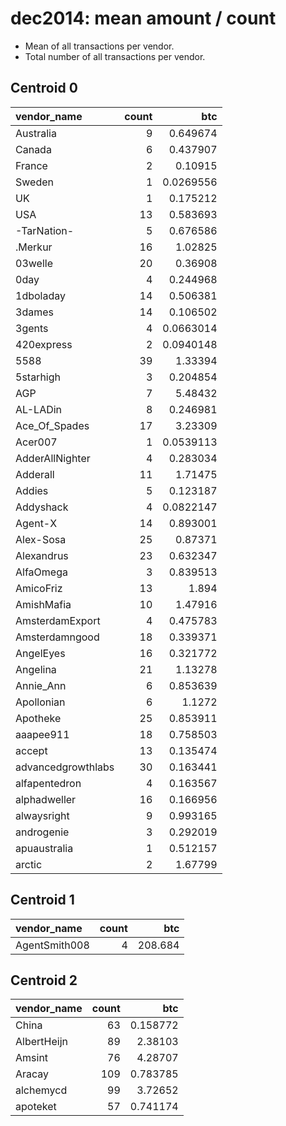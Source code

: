 # dec2014: mean amount / count

* Mean of all transactions per vendor.
* Total number of all transactions per vendor.

## Centroid 0

| vendor_name        |   count |       btc |
|:-------------------|--------:|----------:|
| Australia          |       9 | 0.649674  |
| Canada             |       6 | 0.437907  |
| France             |       2 | 0.10915   |
| Sweden             |       1 | 0.0269556 |
| UK                 |       1 | 0.175212  |
| USA                |      13 | 0.583693  |
| -TarNation-        |       5 | 0.676586  |
| .Merkur            |      16 | 1.02825   |
| 03welle            |      20 | 0.36908   |
| 0day               |       4 | 0.244968  |
| 1dboladay          |      14 | 0.506381  |
| 3dames             |      14 | 0.106502  |
| 3gents             |       4 | 0.0663014 |
| 420express         |       2 | 0.0940148 |
| 5588               |      39 | 1.33394   |
| 5starhigh          |       3 | 0.204854  |
| AGP                |       7 | 5.48432   |
| AL-LADin           |       8 | 0.246981  |
| Ace_Of_Spades      |      17 | 3.23309   |
| Acer007            |       1 | 0.0539113 |
| AdderAllNighter    |       4 | 0.283034  |
| Adderall           |      11 | 1.71475   |
| Addies             |       5 | 0.123187  |
| Addyshack          |       4 | 0.0822147 |
| Agent-X            |      14 | 0.893001  |
| Alex-Sosa          |      25 | 0.87371   |
| Alexandrus         |      23 | 0.632347  |
| AlfaOmega          |       3 | 0.839513  |
| AmicoFriz          |      13 | 1.894     |
| AmishMafia         |      10 | 1.47916   |
| AmsterdamExport    |       4 | 0.475783  |
| Amsterdamngood     |      18 | 0.339371  |
| AngelEyes          |      16 | 0.321772  |
| Angelina           |      21 | 1.13278   |
| Annie_Ann          |       6 | 0.853639  |
| Apollonian         |       6 | 1.1272    |
| Apotheke           |      25 | 0.853911  |
| aaapee911          |      18 | 0.758503  |
| accept             |      13 | 0.135474  |
| advancedgrowthlabs |      30 | 0.163441  |
| alfapentedron      |       4 | 0.163567  |
| alphadweller       |      16 | 0.166956  |
| alwaysright        |       9 | 0.993165  |
| androgenie         |       3 | 0.292019  |
| apuaustralia       |       1 | 0.512157  |
| arctic             |       2 | 1.67799   |

## Centroid 1

| vendor_name   |   count |     btc |
|:--------------|--------:|--------:|
| AgentSmith008 |       4 | 208.684 |

## Centroid 2

| vendor_name   |   count |      btc |
|:--------------|--------:|---------:|
| China         |      63 | 0.158772 |
| AlbertHeijn   |      89 | 2.38103  |
| Amsint        |      76 | 4.28707  |
| Aracay        |     109 | 0.783785 |
| alchemycd     |      99 | 3.72652  |
| apoteket      |      57 | 0.741174 |

